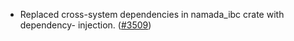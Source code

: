 - Replaced cross-system dependencies in namada_ibc crate with dependency-
  injection. ([\#3509](https://github.com/anoma/namada/pull/3509))